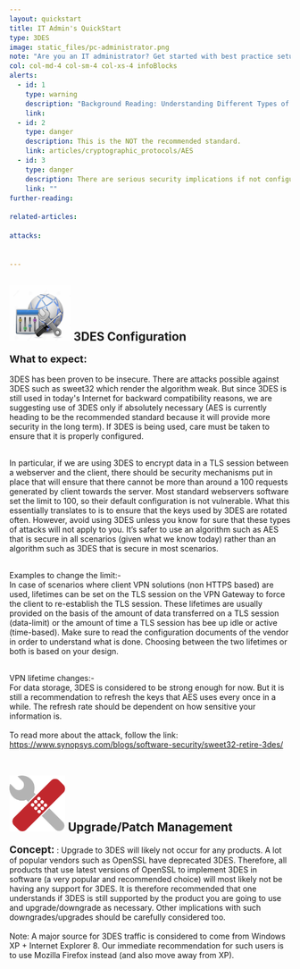```yaml
---
layout: quickstart
title: IT Admin's QuickStart
type: 3DES
image: static_files/pc-administrator.png
note: "Are you an IT administrator? Get started with best practice setup details above."
col: col-md-4 col-sm-4 col-xs-4 infoBlocks
alerts:
  - id: 1
    type: warning
    description: "Background Reading: Understanding Different Types of Problems in Crypto. warning"
    link:
  - id: 2
    type: danger
    description: This is the NOT the recommended standard.
    link: articles/cryptographic_protocols/AES
  - id: 3
    type: danger
    description: There are serious security implications if not configured properly!
    link: ""
further-reading:

related-articles:

attacks:


---
```

<p id="General">

<h2> <img src="static_files/configuration.jpg " style="width:110px;height:100px;" /> 3DES Configuration </h2>

<font size="4"><strong>What to expect:</strong></font><br /> <br />
3DES has been proven to be insecure. There are attacks possible against 3DES such as sweet32 which render the algorithm weak. But since 3DES is still used in today's Internet for backward compatibility reasons, we are suggesting use of 3DES only if absolutely necessary (AES is currently heading to be the recommended standard because it will provide more security in the long term). If 3DES is being used, care must be taken to ensure that it is properly configured. <br /> <br />

In particular, if we are using 3DES to encrypt data in a TLS session between a webserver and the client, there should be security mechanisms put in place that will ensure that there cannot be more than around a 100 requests generated by client towards the server. Most standard webservers software set the limit to 100, so their default configuration is not vulnerable. What this essentially translates to is to ensure that the keys used by 3DES are rotated often. However, avoid using 3DES unless you know for sure that these types of attacks will not apply to you. It’s safer to use an algorithm such as AES that is secure in all scenarios (given what we know today) rather than an algorithm such as 3DES that is secure in most scenarios. <br /> <br />

Examples to change the limit:- <br />
In case of scenarios where client VPN solutions (non HTTPS based) are used, lifetimes can be set on the TLS session on the VPN Gateway to force the client to re-establish the TLS session. These lifetimes are usually provided on the basis of the amount of data transferred on a TLS session (data-limit) or the amount of time a TLS session has bee up idle or active (time-based). Make sure to read the configuration documents of the vendor in order to understand what is done. Choosing between the two lifetimes or both is based on your design. <br /> <br />

VPN lifetime changes:- <br />
For data storage, 3DES is considered to be strong enough for now. But it is still a recommendation to refresh the keys that AES uses every once in a while. The refresh rate should be dependent on how sensitive your information is. <br /> <br />
To read more about the attack, follow the link: https://www.synopsys.com/blogs/software-security/sweet32-retire-3des/
<br /> <br />
</p>

<p id="3despatch">
<h2> <img src="static_files/patch.png " style="width:100px;height:100px;" /> Upgrade/Patch Management </h2>

<font size="4"><strong>Concept:</strong></font> : Upgrade to 3DES will likely not occur for any products. A lot of popular vendors such as OpenSSL have deprecated 3DES. Therefore, all products that use latest versions of OpenSSL to implement 3DES in software (a very popular and recommended choice) will most likely not be having any support for 3DES. It is therefore recommended that one understands if 3DES is still supported by the product you are going to use and upgrade/downgrade as necessary. Other implications with such downgrades/upgrades should be carefully considered too.  <br />
<br />
Note: A major source for 3DES traffic is considered to come from Windows XP + Internet Explorer 8. Our immediate recommendation for such users is to use Mozilla Firefox instead (and also move away from XP).

